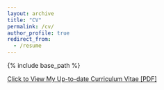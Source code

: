 ```yaml
---
layout: archive
title: "CV"
permalink: /cv/
author_profile: true
redirect_from:
  - /resume
---
```


{% include base_path %}

[Click to View My Up-to-date Curriculum Vitae [PDF]](../files/CV/Xiaoyang_cv_062225.pdf)



<!-- <embed src="../files/mingzhe-cv.pdf" width="650" height="1800" type='application/pdf'> -->
